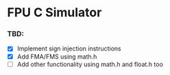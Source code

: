 # FPU C Simulator
### TBD:
- [x] Implement sign injection instructions
- [x] Add FMA/FMS using math.h 
- [ ] Add other functionality using math.h and float.h too
